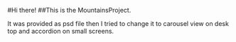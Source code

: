 #Hi there! ##This is the MountainsProject.

It was provided as psd file then I tried to change it to carousel view on desk top and accordion on small screens.
